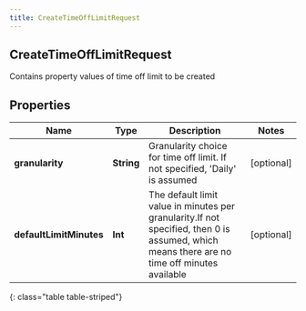 ```yaml
---
title: CreateTimeOffLimitRequest
---
```

## CreateTimeOffLimitRequest
Contains property values of time off limit to be created

## Properties

|Name | Type | Description | Notes|
|------------ | ------------- | ------------- | -------------|
| **granularity** | **String** | Granularity choice for time off limit. If not specified, &#39;Daily&#39; is assumed | [optional] |
| **defaultLimitMinutes** | **Int** | The default limit value in minutes per granularity.If not specified, then 0 is assumed, which means there are no time off minutes available | [optional] |
{: class="table table-striped"}


